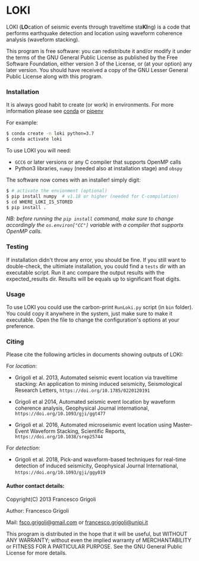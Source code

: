 # LOKI

LOKI (**LO**cation of seismic events through traveltime sta**KI**ng)
is a code that performs earthquake detection and location
using waveform coherence analysis (waveform stacking).

This program is free software: you can redistribute it and/or modify
it under the terms of the GNU General Public License as published by
the Free Software Foundation, either version 3 of the License, or
(at your option) any later version. You should have received a copy of
the GNU Lesser General Public License along with this program.


### Installation
It is always good habit to create (or work) in environments.
For more information please see [conda](https://docs.conda.io/en/latest/) or [pipenv](https://docs.pipenv.org/)


For example:

```bash
$ conda create -n loki python=3.7
$ conda activate loki
```

To use LOKI you will need:

- `GCC6` or later versions or any C compiler that supports OpenMP calls
- Python3 libraries, `numpy` (needed also at installation stage) and `obspy`

The software now comes with an installer!  simply digit:

```bash
$ # activate the envionment (optional)
$ pip install numpy  # v1.18 or higher (needed for C-compilation)
$ cd WHERE_LOKI_IS_STORED
$ pip install .
```

_NB: before running the `pip install` command, make sure to change accordingly the `os.environ["CC"]` variable
with a compiler that supports OpenMP calls._


### Testing
If installation didn't throw any error, you should be fine.
If you still want to double-check, the ultimiate installation, you could find a `tests` dir with an executable script. Run it anc compare the output results with the expected_results dir.
Results will be equals up to significant float digits.


### Usage
To use LOKI you could use the carbon-print `RunLoki.py` script (in `bin` folder).
You could copy it anywhere in the system, just make sure to make it executable.
Open the file to change the configuration's options at your preference.


### Citing
Please cite the following articles in documents showing
outputs of LOKI:

For _location_:

- Grigoli et al. 2013,
Automated seismic event location via traveltime stacking:
An application to mining induced seismicity,
Seismological Research Letters,
`https://doi.org/10.1785/0220120191`

- Grigoli et al 2014,
Automated seismic event location by waveform coherence analysis,
Geophysical Journal international,
`https://doi.org/10.1093/gji/ggt477`

- Grigoli et al. 2016,
Automated microseismic event location using Master-Event Waveform Stacking,
Scientific Reports,
`https://doi.org/10.1038/srep25744`


For _detection_:

- Grigoli et al. 2018,
Pick-and waveform-based techniques for real-time detection of induced seismicity,
Geophysical Journal International,
`https://doi.org/10.1093/gji/ggy019`

#### Author contact details:
Copyright(C) 2013 Francesco Grigoli

Author: Francesco Grigoli

Mail: <fsco.grigoli@gmail.com> or <francesco.grigoli@unipi.it>


This program is distributed in the hope that it will be useful,
but WITHOUT ANY WARRANTY; without even the implied warranty of
MERCHANTABILITY or FITNESS FOR A PARTICULAR PURPOSE.  See the
GNU General Public License for more details.
